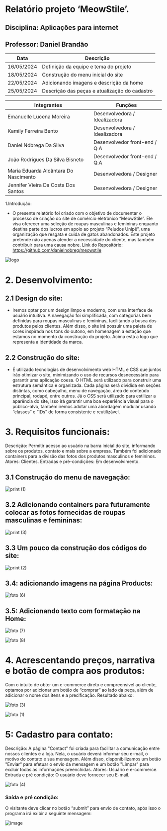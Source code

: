 # Relatório projeto ‘MeowStile’.
## Disciplina: Aplicações para internet
## Professor: Daniel Brandão

| Data | Descrição |
| -------- | -------- | 
| 16/05/2024    | Definição da equipe e tema do projeto     |
| 18/05/2024    | Construção do menu inicial do site     |
| 22/05/2024    | Adicionando imagens e descrição da home     |
| 25/05/2024    | Descrição das peças e atualização do cadastro     |

| Integrantes | Funções |
| -------- | -------- |
| Emanuelle Lucena Moreira    | Desenvolvedora / Idealizadora     |
| Kamily Ferreira Bento    | Desenvolvedora / Idealizadora     |
| Daniel Nóbrega Da Silva    | Desenvolvedor front-end / Q.A     |
| João Rodrigues Da Silva Bisneto    | Desenvolvedor front-end / Q.A     |
| Maria Eduarda Alcântara Do Nascimento    | Desenvolvedora / Designer     |
| Jennifer Vieira Da Costa Dos Santos    | Desenvolvedora / Designer     |


1.Introdução:
- O presente relatório foi criado com o objetivo de documentar o processo de criação do site de comércio eletrônico “MeowStile”. Ele visa oferecer uma seleção de roupas masculinas e femininas enquanto destina parte dos lucros em apoio ao projeto “Peludos Unipê”, uma organização que resgata e cuida de gatos abandonados. Este projeto pretende não apenas atender a necessidade do cliente, mas também contribuir para uma causa nobre.
Link do Repositório: https://github.com/danielnobreg/meowstile

![logo](https://github.com/danielnobreg/meowstile/assets/88361738/6754e29b-fa77-4a29-bb10-14d6b718d9ed)


# 2. Desenvolvimento:
## 2.1 Design do site: 
- Iremos optar por um design limpo e moderno, com uma interface de usuário intuitiva. A navegação foi simplificada, com categorias bem definidas para roupas masculinas e femininas, facilitando a busca dos produtos pelos clientes. Além disso, o site irá possuir uma paleta de cores inspirada nos tons do outono, em homenagem a estação que estamos no momento da construção do projeto. Acima está a logo que representa a identidade da marca.
## 2.2 Construção do site: 
- É utilizado tecnologias de desenvolvimento web HTML e CSS que juntos irão otimizar o site, minimizando o uso de recursos desnecessário para garantir uma aplicação coesa. O HTML será utilizado para construir uma estrutura semântica e organizada. Cada página será dividida em seções distintas, como cabeçalho, menu de navegação, área de conteúdo principal, rodapé, entre outros. Já o CSS será utilizado para estilizar a aparência do site, isso irá garantir uma boa experiência visual para o público-alvo, também iremos adotar uma abordagem modular usando “classes” e “IDs” de forma consistente e reutilizável. 

# 3. Requisitos funcionais:
Descrição: Permitir acesso ao usuário na barra inicial do site, informando sobre os produtos, contato e mais sobre a empresa. Também foi adicionado containers para a divisão das fotos dos produtos masculinos e femininos.
Atores: Clientes.
Entradas e pré-condições: Em desenvolvimento.

## 3.1 Construção do menu de navegação:

![print (1)](https://github.com/danielnobreg/meowstile/assets/88361738/fcf796cf-f309-4296-8dd5-835fb1532f50)

 
## 3.2 Adicionando containers para futuramente colocar as fotos fornecidas de roupas masculinas e femininas:

![print (3)](https://github.com/danielnobreg/meowstile/assets/88361738/7ba5a82c-1774-45aa-9865-35c899953bdf)


## 3.3 Um pouco da construção dos códigos do site:

![print (2)](https://github.com/danielnobreg/meowstile/assets/88361738/4ea2a999-553b-4107-837b-177cfe271d91)

## 3.4: adicionando imagens na página Products:

![foto (6)](https://github.com/danielnobreg/meowstile/assets/88361738/ddfbc28e-4274-4395-b7c1-261b10a8c44c)

## 3.5: Adicionando texto com formatação na Home:

![foto (7)](https://github.com/danielnobreg/meowstile/assets/88361738/72e15baa-ffbc-4278-b7cd-4200ebd36470)

![foto (8)](https://github.com/danielnobreg/meowstile/assets/88361738/36b60697-a021-4c1c-a371-49ad36a3b88e)

# 4. Acrescentando preços, narrativa e botão de compra aos produtos:
Com o intuito de obter um e-commerce direto e compreensível ao cliente, optamos por adicionar um botão de “comprar” ao lado da peça, além de adicionar o nome dos itens e a precificação. Resultado abaixo:

![foto (3)](https://github.com/danielnobreg/meowstile/assets/88361738/03027df1-51c4-42c2-95ce-47abe6f10e41)

![foto (1)](https://github.com/danielnobreg/meowstile/assets/88361738/0c76ec35-64f2-4616-9929-a8bb1c5460f8)

# 5: Cadastro para contato:
Descrição: A página "Contact" foi criada para facilitar a comunicação entre nossos clientes e a loja. Nela, o usuário deverá informar seu e-mail, o motivo do contato e sua mensagem. Além disso, disponibilizamos um botão "Enviar" para efetuar o envio da mensagem e um botão "Limpar" para excluir todas as informações preenchidas.
Atores: Usuário e e-commerce.
Entrada e pré condição: O usuário deve fornecer seu E-mail.

![foto (4)](https://github.com/danielnobreg/meowstile/assets/88361738/c0ad68e3-afe1-4377-93c6-dc202126003f)

### Saída e pré condição: 
O visitante deve clicar no botão “submit” para envio de contato, após isso o programa irá exibir a seguinte mensagem:

![image](https://github.com/danielnobreg/meowstile/assets/88361738/7e347f99-7bb8-4d31-8cc9-eb68968f1662)
